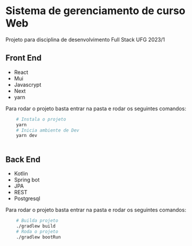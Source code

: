 # Sistema de gerenciamento de curso Web

Projeto para disciplina de desenvolvimento Full Stack UFG 2023/1

## Front End

- React
- Mui
- Javascrypt
- Next
- yarn

Para rodar o projeto basta entrar na pasta e rodar os seguintes comandos:

```bash
    # Instala o projeto
    yarn
    # Inicia ambiente de Dev
    yarn dev
    
```

## Back End

- Kotlin
- Spring bot
- JPA
- REST
- Postgresql

Para rodar o projeto basta entrar na pasta e rodar os seguintes comandos:

```bash
    # Builda projeto
    ./gradlew build
    # Roda o projeto
    ./gradlew bootRun
```

